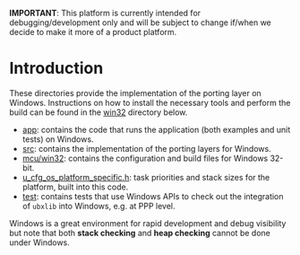 **IMPORTANT**: This platform is currently intended for debugging/development only and will be subject to change if/when we decide to make it more of a product platform.

# Introduction
These directories provide the implementation of the porting layer on Windows.  Instructions on how to install the necessary tools and perform the build can be found in the [win32](win32) directory below.

- [app](app): contains the code that runs the application (both examples and unit tests) on Windows.
- [src](src): contains the implementation of the porting layers for Windows.
- [mcu/win32](mcu/win32): contains the configuration and build files for Windows 32-bit.
- [u_cfg_os_platform_specific.h](u_cfg_os_platform_specific.h): task priorities and stack sizes for the platform, built into this code.
- [test](test): contains tests that use Windows APIs to check out the integration of `ubxlib` into Windows, e.g. at PPP level.

Windows is a great environment for rapid development and debug visibility but note that both **stack checking** and **heap checking** cannot be done under Windows.